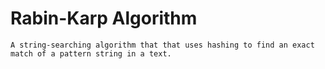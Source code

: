 # Rabin-Karp Algorithm

```
A string-searching algorithm that that uses hashing to find an exact match of a pattern string in a text.